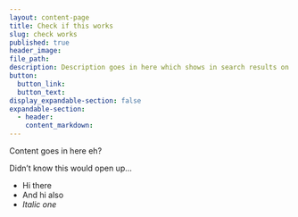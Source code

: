 ```yaml
---
layout: content-page
title: Check if this works
slug: check works
published: true
header_image:
file_path:
description: Description goes in here which shows in search results on site.
button:
  button_link:
  button_text:
display_expandable-section: false
expandable-section:
  - header:
    content_markdown:
---
```


Content goes in here eh?

Didn’t know this would open up…

* Hi there
* And hi also
* *Italic one*